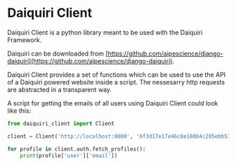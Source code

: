 Daiquiri Client
===============

Daiquiri Client is a python library meant to be used with the Daiquiri Framework.

Daiquiri can be downloaded from [https://github.com/aipescience/django-daiquiri](https://github.com/aipescience/django-daiquiri).

Daiquiri Client provides a set of functions which can be used to use the API of a Daiquiri powered website inside a script. The nessesarry http requests are abstracted in a transparent way.

A script for getting the emails of all users using Daiquiri Client could look like this:

```python
from daiquiri_client import Client

client = Client('http://localhost:8000', '6f3d17e17e46c8e188b4c285ebb53a3fa3ce98c6')

for profile in client.auth.fetch_profiles():
    print(profile['user']['email'])
```
